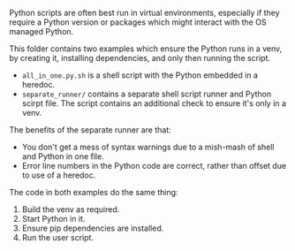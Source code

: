 Python scripts are often best run in virtual environments, especially if they require a Python version or packages which might interact with the OS managed Python.

This folder contains two examples which ensure the Python runs in a venv, by creating it, installing dependencies, and only then running the script.

 - `all_in_one.py.sh` is a shell script with the Python embedded in a heredoc.
 - `separate_runner/` contains a separate shell script runner and Python scirpt file.  The script contains an additional check to ensure it's only in a venv. 

The benefits of the separate runner are that:
 - You don't get a mess of syntax warnings due to a mish-mash of shell and Python in one file.
 - Error line numbers in the Python code are correct, rather than offset due to use of a heredoc.

The code in both examples do the same thing:
1. Build the venv as required. 
1. Start Python in it.
1. Ensure pip dependencies are installed.
1. Run the user script.

